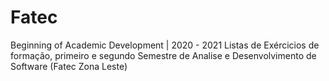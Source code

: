 # Fatec
Beginning of Academic Development | 2020 - 2021  Listas de Exércicios de formação, primeiro e segundo Semestre de Analise e Desenvolvimento de Software (Fatec Zona Leste)
